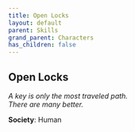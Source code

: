 ```yaml
---
title: Open Locks
layout: default
parent: Skills
grand_parent: Characters
has_children: false
---
```


## Open Locks
_A key is only the most traveled path._  
_There are many better._

**Society**: Human

